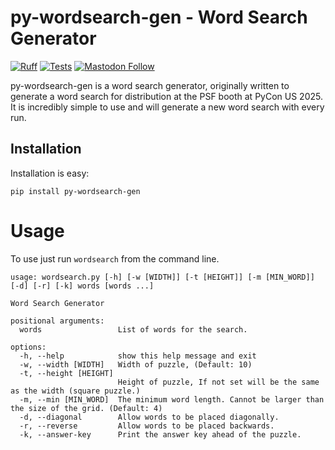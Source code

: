 # py-wordsearch-gen - Word Search Generator

[![Ruff](https://img.shields.io/endpoint?url=https://raw.githubusercontent.com/astral-sh/ruff/main/assets/badge/v2.json)](https://github.com/astral-sh/ruff)
[![Tests](https://github.com/brass75/wordsearch/actions/workflows/test.yml/badge.svg)](https://github.com/brass75/wordsearch/actions/workflows/test.yml)
[![Mastodon Follow](https://img.shields.io/mastodon/follow/109552736199041636?domain=https%3A%2F%2Ftwit.social&style=flat)](https://twit.social/@brass75)

py-wordsearch-gen is a word search generator, originally written to generate a word search for distribution at the PSF booth
at PyCon US 2025. It is incredibly simple to use and will generate a new word search with every run.

## Installation

Installation is easy:
```shell
pip install py-wordsearch-gen
```

# Usage

To use just run `wordsearch` from the command line.

```shell
usage: wordsearch.py [-h] [-w [WIDTH]] [-t [HEIGHT]] [-m [MIN_WORD]] [-d] [-r] [-k] words [words ...]

Word Search Generator

positional arguments:
  words                 List of words for the search.

options:
  -h, --help            show this help message and exit
  -w, --width [WIDTH]   Width of puzzle, (Default: 10)
  -t, --height [HEIGHT]
                        Height of puzzle, If not set will be the same as the width (square puzzle.)
  -m, --min [MIN_WORD]  The minimum word length. Cannot be larger than the size of the grid. (Default: 4)
  -d, --diagonal        Allow words to be placed diagonally.
  -r, --reverse         Allow words to be placed backwards.
  -k, --answer-key      Print the answer key ahead of the puzzle.
```
